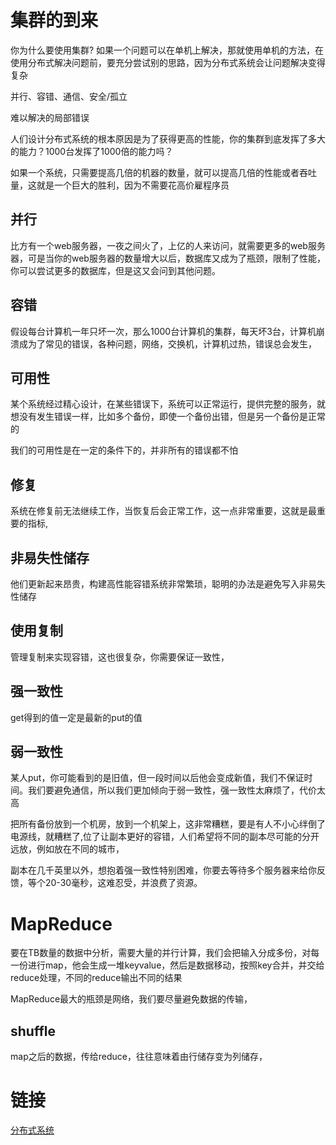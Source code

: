 # 集群的到来
你为什么要使用集群? 如果一个问题可以在单机上解决，那就使用单机的方法，在使用分布式解决问题前，要充分尝试别的思路，因为分布式系统会让问题解决变得复杂

并行、容错、通信、安全/孤立

<!-- more -->

难以解决的局部错误

人们设计分布式系统的根本原因是为了获得更高的性能，你的集群到底发挥了多大的能力？1000台发挥了1000倍的能力吗？

如果一个系统，只需要提高几倍的机器的数量，就可以提高几倍的性能或者吞吐量，这就是一个巨大的胜利，因为不需要花高价雇程序员

## 并行
比方有一个web服务器，一夜之间火了，上亿的人来访问，就需要更多的web服务器，可是当你的web服务器的数量增大以后，数据库又成为了瓶颈，限制了性能，你可以尝试更多的数据库，但是这又会问到其他问题。

## 容错
假设每台计算机一年只坏一次，那么1000台计算机的集群，每天坏3台，计算机崩溃成为了常见的错误，各种问题，网络，交换机，计算机过热，错误总会发生，

## 可用性
某个系统经过精心设计，在某些错误下，系统可以正常运行，提供完整的服务，就想没有发生错误一样，比如多个备份，即使一个备份出错，但是另一个备份是正常的

我们的可用性是在一定的条件下的，并非所有的错误都不怕

## 修复
系统在修复前无法继续工作，当恢复后会正常工作，这一点非常重要，这就是最重要的指标,

## 非易失性储存
他们更新起来昂贵，构建高性能容错系统非常繁琐，聪明的办法是避免写入非易失性储存

## 使用复制
管理复制来实现容错，这也很复杂，你需要保证一致性，

## 强一致性
get得到的值一定是最新的put的值

## 弱一致性
某人put，你可能看到的是旧值，但一段时间以后他会变成新值，我们不保证时间。我们要避免通信，所以我们更加倾向于弱一致性，强一致性太麻烦了，代价太高

把所有备份放到一个机房，放到一个机架上，这非常糟糕，要是有人不小心绊倒了电源线，就糟糕了,位了让副本更好的容错，人们希望将不同的副本尽可能的分开远放，例如放在不同的城市，

副本在几千英里以外，想抱着强一致性特别困难，你要去等待多个服务器来给你反馈，等个20-30毫秒，这难忍受，并浪费了资源。

# MapReduce
要在TB数量的数据中分析，需要大量的并行计算，我们会把输入分成多份，对每一份进行map，他会生成一堆keyvalue，然后是数据移动，按照key合并，并交给reduce处理，不同的reduce输出不同的结果

MapReduce最大的瓶颈是网络，我们要尽量避免数据的传输，

## shuffle
map之后的数据，传给reduce，往往意味着由行储存变为列储存，


# 链接
[分布式系统](bilibili.com/video/BV1R7411t71W?p=1)
